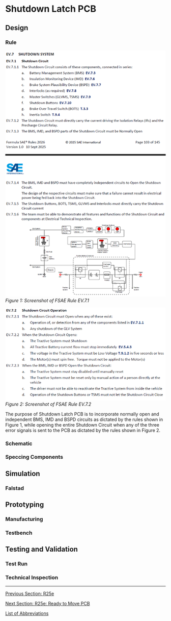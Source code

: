 # Shutdown Latch PCB

## Design
### Rule
![EV.7.1](../Figures/Rule_Shutdown%20Circuit%201.png)
_Figure 1: Screenshot of FSAE Rule EV.7.1_

![EV.7.2](../Figures/Rule_Shutdown%20Circuit%202.png)
_Figure 2: Screenshot of FSAE Rule EV.7.2_  

The purpose of Shutdown Latch PCB is to incorporate normally open and independent BMS, IMD and BSPD circuits as dictated by the rules shown in Figure 1, while opening the entire Shutdown Circuit when any of the three error signals is sent to the PCB as dictated by the rules shown in Figure 2.

### Schematic

### Speccing Components


## Simulation
### Falstad

## Prototyping
### Manufacturing

### Testbench

## Testing and Validation
### Test Run

### Technical Inspection

---

[Previous Section: R25e](r25e.md)

[Next Section: R25e: Ready to Move PCB](ready-to-move.md)  

[List of Abbreviations](list-of-abbrev.md)